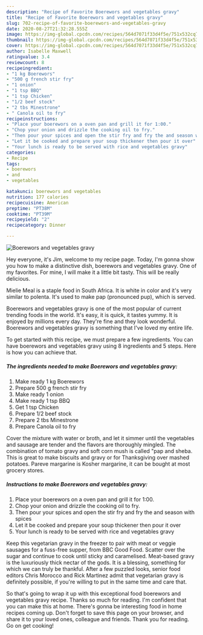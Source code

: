 ```yaml
---
description: "Recipe of Favorite Boerewors and vegetables gravy"
title: "Recipe of Favorite Boerewors and vegetables gravy"
slug: 702-recipe-of-favorite-boerewors-and-vegetables-gravy
date: 2020-08-27T21:32:28.555Z
image: https://img-global.cpcdn.com/recipes/564d7071f33d4f5e/751x532cq70/boerewors-and-vegetables-gravy-recipe-main-photo.jpg
thumbnail: https://img-global.cpcdn.com/recipes/564d7071f33d4f5e/751x532cq70/boerewors-and-vegetables-gravy-recipe-main-photo.jpg
cover: https://img-global.cpcdn.com/recipes/564d7071f33d4f5e/751x532cq70/boerewors-and-vegetables-gravy-recipe-main-photo.jpg
author: Isabelle Maxwell
ratingvalue: 3.4
reviewcount: 8
recipeingredient:
- "1 kg Boerewors"
- "500 g french stir fry"
- "1 onion"
- "1 tsp BBQ"
- "1 tsp Chicken"
- "1/2 beef stock"
- "2 tbs Minestrone"
- " Canola oil to fry"
recipeinstructions:
- "Place your boerewors on a oven pan and grill it for 1:00."
- "Chop your onion and drizzle the cooking oil to fry."
- "Then pour your spices and open the stir fry and fry the and season with spices"
- "Let it be cooked and prepare your soup thickener then pour it over"
- "Your lunch is ready to be served with rice and vegetables gravy"
categories:
- Recipe
tags:
- boerewors
- and
- vegetables

katakunci: boerewors and vegetables 
nutrition: 177 calories
recipecuisine: American
preptime: "PT38M"
cooktime: "PT39M"
recipeyield: "2"
recipecategory: Dinner

---
```



![Boerewors and vegetables gravy](https://img-global.cpcdn.com/recipes/564d7071f33d4f5e/751x532cq70/boerewors-and-vegetables-gravy-recipe-main-photo.jpg)

Hey everyone, it's Jim, welcome to my recipe page. Today, I'm gonna show you how to make a distinctive dish, boerewors and vegetables gravy. One of my favorites. For mine, I will make it a little bit tasty. This will be really delicious.

Mielie Meal is a staple food in South Africa. It is white in color and it&#39;s very similar to polenta. It&#39;s used to make pap (pronounced pup), which is served.

Boerewors and vegetables gravy is one of the most popular of current trending foods in the world. It's easy, it is quick, it tastes yummy. It is enjoyed by millions every day. They're fine and they look wonderful. Boerewors and vegetables gravy is something that I've loved my entire life.


To get started with this recipe, we must prepare a few ingredients. You can have boerewors and vegetables gravy using 8 ingredients and 5 steps. Here is how you can achieve that.

<!--inarticleads1-->

##### The ingredients needed to make Boerewors and vegetables gravy:

1. Make ready 1 kg Boerewors
1. Prepare 500 g french stir fry
1. Make ready 1 onion
1. Make ready 1 tsp BBQ
1. Get 1 tsp Chicken
1. Prepare 1/2 beef stock
1. Prepare 2 tbs Minestrone
1. Prepare  Canola oil to fry


Cover the mixture with water or broth, and let it simmer until the vegetables and sausage are tender and the flavors are thoroughly mingled. The combination of tomato gravy and soft corn mush is called &#34;pap and sheba. This is great to make biscuits and gravy or for Thanksgiving over mashed potatoes. Pareve margarine is Kosher margarine, it can be bought at most grocery stores. 

<!--inarticleads2-->

##### Instructions to make Boerewors and vegetables gravy:

1. Place your boerewors on a oven pan and grill it for 1:00.
1. Chop your onion and drizzle the cooking oil to fry.
1. Then pour your spices and open the stir fry and fry the and season with spices
1. Let it be cooked and prepare your soup thickener then pour it over
1. Your lunch is ready to be served with rice and vegetables gravy


Keep this vegetarian gravy in the freezer to pair with meat or veggie sausages for a fuss-free supper, from BBC Good Food. Scatter over the sugar and continue to cook until sticky and caramelised. Meat-based gravy is the luxuriously thick nectar of the gods. It is a blessing, something for which we can truly be thankful. After a few puzzled looks, senior food editors Chris Morocco and Rick Martinez admit that vegetarian gravy is definitely possible, if you&#39;re willing to put in the same time and care that. 

So that's going to wrap it up with this exceptional food boerewors and vegetables gravy recipe. Thanks so much for reading. I'm confident that you can make this at home. There's gonna be interesting food in home recipes coming up. Don't forget to save this page on your browser, and share it to your loved ones, colleague and friends. Thank you for reading. Go on get cooking!
